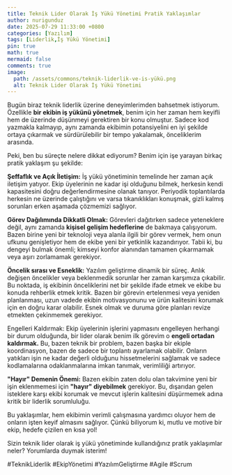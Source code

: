 ```yaml
---
title: Teknik Lider Olarak İş Yükü Yönetimi Pratik Yaklaşımlar
author: nurigunduz
date: 2025-07-29 11:33:00 +0800
categories: [Yazılım]
tags: [Liderlik,İş Yükü Yönetimi]
pin: true
math: true
mermaid: false
comments: true
image:
  path: /assets/commons/teknik-liderlik-ve-is-yükü.png
  alt: Teknik Lider Olarak İş Yükü Yönetimi
---
```


Bugün biraz teknik liderlik üzerine deneyimlerimden bahsetmek istiyorum. Özellikle **bir ekibin iş yükünü yönetmek**, benim için her zaman hem keyifli hem de üzerinde düşünmeyi gerektiren bir konu olmuştur. Sadece kod yazmakla kalmayıp, aynı zamanda ekibimin potansiyelini en iyi şekilde ortaya çıkarmak ve sürdürülebilir bir tempo yakalamak, önceliklerim arasında.

Peki, ben bu süreçte nelere dikkat ediyorum? Benim için işe yarayan birkaç pratik yaklaşım şu şekilde:

**Şeffaflık ve Açık İletişim:** İş yükü yönetiminin temelinde her zaman açık iletişim yatıyor. Ekip üyelerinin ne kadar işi olduğunu bilmek, herkesin kendi kapasitesini doğru değerlendirmesine olanak tanıyor. Periyodik toplantılarda herkesin ne üzerinde çalıştığını ve varsa tıkanıklıkları konuşmak, gizli kalmış sorunları erken aşamada çözmemizi sağlıyor.

**Görev Dağılımında Dikkatli Olmak:** Görevleri dağıtırken sadece yeteneklere değil, aynı zamanda **kişisel gelişim hedeflerine** de bakmaya çalışıyorum. Bazen birine yeni bir teknoloji veya alanla ilgili bir görev vermek, hem onun ufkunu genişletiyor hem de ekibe yeni bir yetkinlik kazandırıyor. Tabii ki, bu dengeyi bulmak önemli; kimseyi konfor alanından tamamen çıkarmamak veya aşırı zorlamamak gerekiyor.

**Öncelik sırası ve Esneklik:** Yazılım geliştirme dinamik bir süreç. Anlık değişen öncelikler veya beklenmedik sorunlar her zaman karşımıza çıkabilir. Bu noktada, iş ekibinin önceliklerini net bir şekilde ifade etmek ve ekibe bu konuda rehberlik etmek kritik. Bazen bir görevin ertelenmesi veya yeniden planlanması, uzun vadede ekibin motivasyonunu ve ürün kalitesini korumak için en doğru karar olabilir. Esnek olmak ve duruma göre planları revize etmekten çekinmemek gerekiyor.

Engelleri Kaldırmak: Ekip üyelerinin işlerini yapmasını engelleyen herhangi bir durum olduğunda, bir lider olarak benim ilk görevim o **engeli ortadan kaldırmak.** Bu, bazen teknik bir problem, bazen başka bir ekiple koordinasyon, bazen de sadece bir toplantı ayarlamak olabilir. Onların yatıkları işin ne kadar değerli olduğunu hissetmelerini sağlamak ve sadece kodlamalarına odaklanmalarına imkan tanımak, verimliliği artırıyor.

**"Hayır" Demenin Önemi:** Bazen ekibin zaten dolu olan takvimine yeni bir işin eklenmemesi için **"hayır" diyebilmek** gerekiyor. Bu, dışarıdan gelen isteklere karşı ekibi korumak ve mevcut işlerin kalitesini düşürmemek adına kritik bir liderlik sorumluluğu.

Bu yaklaşımlar, hem ekibimin verimli çalışmasına yardımcı oluyor hem de onların işten keyif almasını sağlıyor. Çünkü biliyorum ki, mutlu ve motive bir ekip, hedefe çizilen en kısa yol!

Sizin teknik lider olarak iş yükü yönetiminde kullandığınız pratik yaklaşımlar neler? Yorumlarda duymak isterim!

#TeknikLiderlik #EkipYönetimi #YazılımGeliştirme #Agile #Scrum



